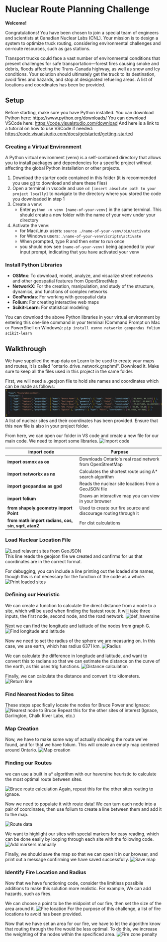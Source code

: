 # Nuclear Route Planning Challenge

**Welcome!**

Congratulations! You have been chosen to join a special team of engineers and scientists at Canadian Nuclear Labs (CNL). Your mission is to design a system to optimize truck routing, considering environmental challenges and on-route resources, such as gas stations.

Transport trucks could face a vast number of environmental conditions that present challenges for safe transportation—forest fires causing smoke and debris, floods affecting the Trans-Canada highway, as well as snow and Icy conditions. Your solution should ultimately get the truck to its destination, avoid fires and hazards, and stop at designated refueling areas. A list of locations and coordinates has been be provided.

## Setup

Before starting, make sure you have Python installed.
You can download Python here: https://www.python.org/downloads/
You can download VSCode here: https://code.visualstudio.com/download
And here is a link to a tutorial on how to use VSCode if needed: https://code.visualstudio.com/docs/getstarted/getting-started

### Creating a Virtual Environment
A Python virtual environment (venv) is a self-contained directory that allows you to install packages and dependencies for a specific project without affecting the global Python installation or other projects.

1. Download the starter code contained in this folder (it is recommended you use [git](https://www.w3schools.com/git/git_getstarted.asp?remote=github) to download and share these files)
2. Open a terminal in vscode and use `cd [insert absolute path to your project locally]` to navigate to the directory where you stored the code you downloaded in step 1
3. Create a venv:
    - Enter `python -m venv [name-of-your-venv]` in the same terminal. 
    This should create a new folder with the name of your venv under your directory
4. Activate the venv:
    - for Mac/Linux users: `source ./name-of-your-venv/bin/activate `
    - for Windows users: `.\name-of-your-venv\Scripts\activate`
    - When prompted, type R and then enter to run once
    - you should now see `(name-of-your-venv)` being appended to your input prompt, indicating that you have activated your venv

### Install Python Libraries

-   **OSMnx**: To download, model, analyze, and visualize street networks and other geospatial features from OpenStreetMap
-   **NetworkX**: For the creation, manipulation, and study of the structure, dynamics, and functions of complex networks
-   **GeoPandas**: For working with geospatial data
-   **Folium**: For creating interactive web maps
-   **Scikit-Learn**: For statistical modeling

You can download the above Python libraries in your virtual environment by entering this one-line command in your terminal (Command Prompt on Mac or PowerShell on Windows):
    ```
    pip install osmnx networkx geopandas folium scikit-learn
    ```


## Walkthrough

We have supplied the map data on Learn to be used to create your maps and routes, it is called "ontario_drive_network.graphml". Download it. 
Make sure to keep all the files used in this project in the same folder. 

First, we will need a .geojson file to hold site names and coordinates which can be made as follows:  
![GeoJSON file](/Route_Optimization_Subproblem/images/geojson.png)  
A list of nuclear sites and their coordinates has been provided.
Ensure that this new file is also in your project folder.

From here, we can open our folder in VS code and create a new file for our main code. We need to import some libraries.
![Import code](import_libraries.png)

| import code         | Purpose                                                  |
| ------------- | -------------------------------------------------------- |
| **import osmnx as ox**     | Downloads Ontario's real road network from OpenStreetMap |
| **import networkx as nx**  | Calculates the shortest route using A\* search algorithm |
| **import geopandas as gpd** | Reads the nuclear site locations from a GeoJSON file     |
| **import folium**    | Draws an interactive map you can view in your browser    |
| **from shapely.geometry import Point** |Used to create our fire source and discourage routing through it|
| **from math import radians, cos, sin, sqrt, atan2**|For dist calculations|

### Load Nuclear Location File
![Load relavent sites from GeoJSON](load_nuclear_location.png)  
This line reads the geojson file we created and confirms for us that coordinates are in the correct format.

For debugging, you can include a line printing out the loaded site names, though this is not necessary for the function of the code as a whole. 
![Print loaded sites](print_loaded_sites.png)

### Defining our Heuristic
We can create a function to calculate the direct distance from a node to a site, which will be used when finding
the fastest route. It will take three inputs, the first node, second node, and the road network.
![def_haversine](def_haversine.png)

Next we can find the longitude and latitude of the nodes from graph G.
![Find longitude and latitude](haversine1.png)

Now we need to set the radius of the sphere we are measuring on. In this case, we use earth, which has radius 6371 km.
![Radius](haversine2.png)

We can calculate the difference in longitude and latitude, and want to convert this to radians so that we can estimate the distance on the curve of the earth, as this uses trig functions.
![Distance calculation](haversine3.png)

Finally, we can calculate the distance and convert it to kilometers.
![Return line](haversine4.png)

### Find Nearest Nodes to Sites
These steps specifically locate the nodes for Bruce Power and Ignace:  
![Nearest node to Bruce](bruce_nearestnode.png) 
Repeat this for the other sites of interest (Ignace, Darlington, Chalk River Labs, etc.)

### Map Creation
Now, we have to make some way of actually showing the route we've found, and for that we have folium. This will create an empty map centered around Ontario.
![Map creation](map_code.png)

### Finding our Routes
we can use a built in a* algorithm with our haversine heuristic to calculate the most optimal route between sites.

![Bruce route calculation](bruce_route.png) 
Again, repeat this for the other sites routing to ignace.

Now we need to populate it with route data! We can turn each node into a pair of coordinates, then
use folium to create a line between them and add it to the map.
<!--- 'route_coords = [(G.nodes[n]['y'], G.nodes[n]['x']) for n in route]'
'folium.PolyLine(route_coords, color="green", weight=5).add_to(m)' --->
![Route data](route_coords_ex.png)

We want to highlight our sites with special markers for easy reading, which can be done easily by looping through each site with the following code.
![Add markers manually](add_marker.png)

Finally, we should save the map so that we can open it in our browser, and print out a message
confirming we have saved successfully.
![Save map](save_map.png)

### Identify Fire Location and Radius
Now that we have functioning code, consider the limitless possibile additions to make this solution more realistic. For example, We can add hazards, such as fires. 

We can choose a point to be the midpoint of our fire, then set the size of the area around it.
![Fire location](fire_location.png)
For the purpose of this challenge, a list of fire locations to avoid has been provided.

Now that we have set an area for our fire, we have to let the algorithm know that routing through the fire would be less optimal. To do this, we increase the weighting of the nodes within the specificed area.
![Fire zone penalty](fire_penalty.png)
